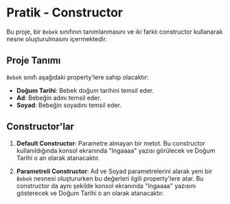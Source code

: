 # Pratik - Constructor

Bu proje, bir `Bebek` sınıfının tanımlanmasını ve iki farklı constructor kullanarak nesne oluşturulmasını içermektedir. 

## Proje Tanımı

`Bebek` sınıfı aşağıdaki property'lere sahip olacaktır:

- **Doğum Tarihi**: Bebek doğum tarihini temsil eder.
- **Ad**: Bebeğin adını temsil eder.
- **Soyad**: Bebeğin soyadını temsil eder.

## Constructor'lar

1. **Default Constructor**: Parametre almayan bir metot. Bu constructor kullanıldığında konsol ekranında "Ingaaaa" yazısı görülecek ve Doğum Tarihi o an olarak atanacaktır.

2. **Parametreli Constructor**: Ad ve Soyad parametrelerini alarak yeni bir `Bebek` nesnesi oluştururken bu değerleri ilgili property'lere atar. Bu constructor da aynı şekilde konsol ekranında "Ingaaaa" yazısını gösterecek ve Doğum Tarihi o an olarak atanacaktır.
